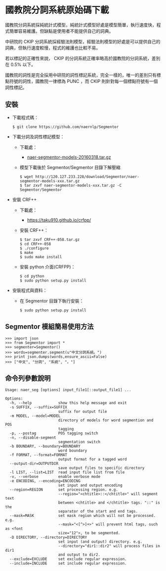 # 國教院分詞系統原始碼下載

國教院分詞系統採純統計式模型，純統計式模型好處是模型簡單，執行速度快，程式簡單容易維護。但缺點是使用者不能提供自己的詞典。

中研院的 CKIP 分詞系統採經驗法則模型，經驗法則模型的好處是可以提供自己的詞典，但執行速度較慢，程式的維護也比較不易。

若以標記的正確性來說， CKIP 的分詞系統正確率略高於國教院的分詞系統，差別在 0.5%  以下。

國教院的詞性是完全採用中研院的詞性標記系統，完全一樣的，唯一的差別只有標點符號的詞性，國教院一律標為 PUNC ，而 CKIP 則針對每一個標點符號有一個詞性標記。


## 安裝
* 下載程式碼：

	```$ git clone https://github.com/naernlp/Segmentor```
    
* 下載分詞及詞性標記模型：
	* 下載處：
		* [naer-segmentor-models-20160318.tar.gz](https://coct2.naer.edu.tw/download/Segmentor/naer-segmentor-models-20160318.tar.gz)
	* 模型下載後於 Segmentor/Segmentor 目錄下解壓縮

		```
		$ wget http://120.127.233.228/download/Segmentor/naer-segmentor-models-xxx.tar.gz
		$ tar zxvf naer-segmentor-models-xxx.tar.gz -C Segmentor/Segmentor
		```

* 安裝 CRF++
	* 下載處：
		* https://taku910.github.io/crfpp/
	* 安裝 CRF++：

		```
		$ tar zxvf CRF++-058.tar.gz
		$ cd CRF++-058
		$ ./configure
		$ make
		$ sudo make install
		```

	* 安裝 python 介面(CRFPP)：

		
		```
		$ cd python
		$ sudo python setup.py install
		```

*  安裝程式與資料：
	* 在 Segmentor 目錄下執行安裝：

	    ```
	    $ sudo python setup.py install
	    ```

## Segmentor 模組簡易使用方法

```
>>> import json
>>> from Segmentor import *
>>> segmenter=Segmentor()
>>> words=segmenter.segment(u"中文分詞系統。")
>>> print json.dumps(words,ensure_ascii=False)
>>> ["中文", "分詞", "系統", "。"]
```
	    
## 命令列參數說明

```
Usage: naer_seg [options] input_file1[::output_file1] ...

Options:
  -h, --help            show this help message and exit
  -s SUFFIX, --suffix=SUFFIX
                        suffix for output file
  -m MODEL, --model=MODEL
                        directory of models for word segmention and POS
                        tagging
  -p, --postag          POS tagging switch
  -n, --disable-segment
                        segmentation switch
  -b BOUNDARY, --boundary=BOUNDARY
                        word boundary
  -f FORMAT, --format=FORMAT
                        output format for a tagged word
  --output-dir=OUTPUTDIR
                        save output files to specific directory
  -l LIST, --list=LIST  read input file list from file
  -v, --verbose         enable verbose mode
  -e ENCODING, --encoding=ENCODING
                        set input and output encoding
  --region=REGION       set processing region. e.g.
                        --region="<chtitle>::</chtitle>" will segment text
                        between <chtitle> and </chtitle> tags. "::" is the
                        separator of the start and end tags.
  --mask=MASK           set mask region which will not be processed. e.g.
                        --mask="<[^>]+>" will prevent html tags, such as <font
                        size="12">, to be segmented.
  -D DIRECTORY, --directory=DIRECTORY
                        set input (and output) directory. e.g.
                        --directory="dir1::dir2" will process files in dir1
                        and output to dir2.
  --exclude=EXCLUDE     set exclude regular expression.
  --include=INCLUDE     set include regular expression.
```
